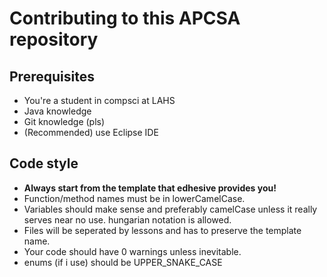 # Contributing to this APCSA repository

## Prerequisites

* You're a student in compsci at LAHS
* Java knowledge
* Git knowledge (pls)
* (Recommended) use Eclipse IDE

## Code style

* **Always start from the template that edhesive provides you!**
* Function/method names must be in lowerCamelCase.
* Variables should make sense and preferably camelCase unless it really serves near no use. hungarian notation is allowed.
* Files will be seperated by lessons and has to preserve the template name.
* Your code should have 0 warnings unless inevitable.
* enums (if i use) should be UPPER_SNAKE_CASE
